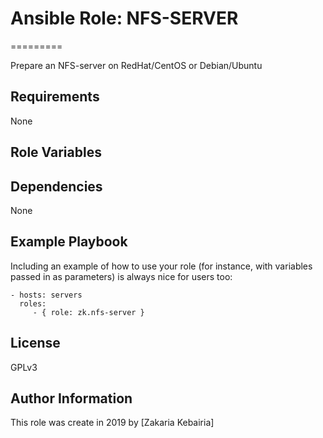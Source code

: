 # Ansible Role: NFS-SERVER
=========

Prepare an NFS-server on RedHat/CentOS or Debian/Ubuntu

Requirements
------------

None

Role Variables
--------------


Dependencies
------------

None

Example Playbook
----------------

Including an example of how to use your role (for instance, with variables passed in as parameters) is always nice for users too:

    - hosts: servers
      roles:
         - { role: zk.nfs-server }

License
-------

GPLv3

Author Information
------------------

This role was create in 2019 by [Zakaria Kebairia] 
